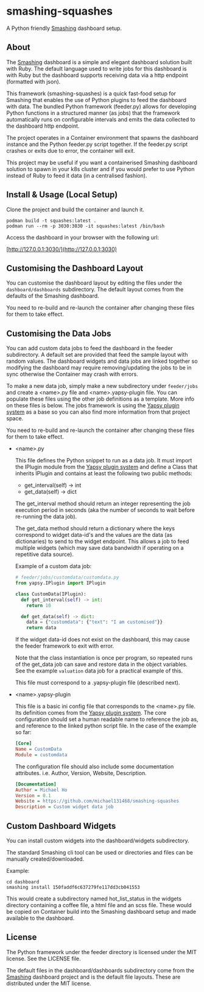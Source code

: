 # smashing-squashes

A Python friendly [Smashing][0] dashboard setup.

## About

The [Smashing][0] dashboard is a simple and elegant dashboard solution
built with Ruby. The default language used to write jobs for this
dashboard is with Ruby but the dashboard supports receiving data via a
http endpoint (formatted with json).

This framework (smashing-squashes) is a quick fast-food setup for
Smashing that enables the use of Python plugins to feed the dashboard
with data. The bundled Python framework (feeder.py) allows for
developing Python functions in a structured manner (as jobs) that the
framework automatically runs on configurable intervals and emits the
data collected to the dashboard http endpoint.

The project operates in a Container environment that spawns the
dashboard instance and the Python feeder.py script together. If the
feeder.py script crashes or exits due to error, the container will
exit.

This project may be useful if you want a containerised Smashing
dashboard solution to spawn in your k8s cluster and if you would prefer
to use Python instead of Ruby to feed it data (in a centralised
fashion).

## Install & Usage (Local Setup)

Clone the project and build the container and launch it.

```
podman build -t squashes:latest .
podman run --rm -p 3030:3030 -it squashes:latest /bin/bash
```

Access the dashboard in your browser with the following url:

[http://127.0.0.1:3030/](http://127.0.0.1:3030)

## Customising the Dashboard Layout

You can customise the dashboard layout by editing the files under the
`dashboard/dashboards` subdirectory. The default layout comes from the
defaults of the Smashing dashboard.

You need to re-build and re-launch the container after changing these
files for them to take effect.

## Customising the Data Jobs

You can add custom data jobs to feed the dashboard in the feeder
subdirectory. A default set are provided that feed the sample layout
with random values. The dashboard widgets and data jobs are linked
together so modifying the dashboard may require removing/updating the
jobs to be in sync otherwise the Container may crash with errors.

To make a new data job, simply make a new subdirectory under
`feeder/jobs` and create a &lt;name&gt;.py file and
&lt;name&gt;.yapsy-plugin file. You can populate these files using the
other job definitions as a template. More info on these files is below.
The jobs framework is using the [Yapsy plugin system][1] as a base so
you can also find more information from that project space.

You need to re-build and re-launch the container after changing these
files for them to take effect.

- &lt;name&gt;.py

  This file defines the Python snippet to run as a data job. It must
  import the IPlugin module from the [Yapsy plugin system][1] and
  define a Class that inherits IPlugin and contains at least the
  following two public methods:

    - get_interval(self) -> int
    - get_data(self) -> dict

  The get_interval method should return an integer representing the job
  execution period in seconds (aka the number of seconds to wait before
  re-running the data job).

  The get_data method should return a dictionary where the keys
  correspond to widget data-id's and the values are the data (as
  dictionaries) to send to the widget endpoint. This allows a job to
  feed multiple widgets (which may save data bandwidth if operating
  on a repetitive data source).

  Example of a custom data job:

  ```Python
  # feeder/jobs/customdata/customdata.py
  from yapsy.IPlugin import IPlugin

  class CustomData(IPlugin):
    def get_interval(self) -> int:
      return 10

    def get_data(self) -> dict:
      data = {"customdata": {"text": "I am customised"}}
      return data
  ```

  If the widget data-id does not exist on the dashboard, this may cause
  the feeder framework to exit with error.

  Note that the class instantiation is once per program, so repeated
  runs of the get_data job can save and restore data in the object
  variables. See the example `valuation` data job for a practical
  example of this.

  This file must correspond to a .yapsy-plugin file (described next).

- &lt;name&gt;.yapsy-plugin

  This file is a basic ini config file that corresponds to the
  &lt;name&gt;.py file. Its definition comes from the [Yapsy plugin
  system][1]. The core configuration should set a human readable name to
  reference the job as, and reference to the linked python script file.
  In the case of the example so far:

  ```INI
  [Core]
  Name = CustomData
  Module = customdata
  ```

  The configuration file should also include some documentation
  attributes. i.e. Author, Version, Website, Description.

  ```INI
  [Documentation]
  Author = Michael Ho
  Version = 0.1
  Website = https://github.com/michael131468/smashing-squashes
  Description = Custom widget data job
  ```

## Custom Dashboard Widgets

You can install custom widgets into the dashboard/widgets subdirectory.

The standard Smashing cli tool can be used or directories and files can
be manually created/downloaded.

Example:

```
cd dashboard
smashing install 150faddf6c637279fe117dd3cb041553
```

This would create a subdirectory named hot_list_status in the widgets
directory containing a coffee file, a html file and an scss file. These
would be copied on Container build into the Smashing dashboard setup
and made available to the dashboard.

## License

The Python framework under the feeder directory is licensed under the
MIT license. See the LICENSE file.

The default files in the dashboard/dashboards subdirectory come from
the [Smashing][0] dashboard project and is the default file layouts.
These are distributed under the MIT license.

[0]: https://github.com/Smashing/smashing/
[1]: https://yapsy.sourceforge.net/
